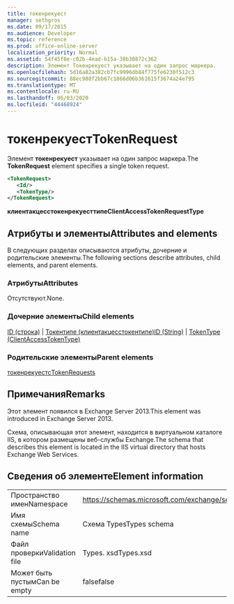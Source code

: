 ```yaml
---
title: токенрекуест
manager: sethgros
ms.date: 09/17/2015
ms.audience: Developer
ms.topic: reference
ms.prod: office-online-server
localization_priority: Normal
ms.assetid: 54f45f8e-c02b-4ead-b15a-38b30872c362
description: Элемент Токенрекуест указывает на один запрос маркера.
ms.openlocfilehash: 5d16a82a382cb7fc9996db84f775fe6230f512c3
ms.sourcegitcommit: 88ec988f2bb67c1866d06b361615f3674a24e795
ms.translationtype: MT
ms.contentlocale: ru-RU
ms.lasthandoff: 06/03/2020
ms.locfileid: "44468924"
---
```

# <a name="tokenrequest"></a><span data-ttu-id="68577-103">токенрекуест</span><span class="sxs-lookup"><span data-stu-id="68577-103">TokenRequest</span></span>

<span data-ttu-id="68577-104">Элемент **токенрекуест** указывает на один запрос маркера.</span><span class="sxs-lookup"><span data-stu-id="68577-104">The **TokenRequest** element specifies a single token request.</span></span> 
  
```XML
<TokenRequest>
   <Id/>
   <TokenType/>
</TokenRequest>
```

 <span data-ttu-id="68577-105">**клиентакцесстокенрекуесттипе**</span><span class="sxs-lookup"><span data-stu-id="68577-105">**ClientAccessTokenRequestType**</span></span>
## <a name="attributes-and-elements"></a><span data-ttu-id="68577-106">Атрибуты и элементы</span><span class="sxs-lookup"><span data-stu-id="68577-106">Attributes and elements</span></span>

<span data-ttu-id="68577-107">В следующих разделах описываются атрибуты, дочерние и родительские элементы.</span><span class="sxs-lookup"><span data-stu-id="68577-107">The following sections describe attributes, child elements, and parent elements.</span></span>
  
### <a name="attributes"></a><span data-ttu-id="68577-108">Атрибуты</span><span class="sxs-lookup"><span data-stu-id="68577-108">Attributes</span></span>

<span data-ttu-id="68577-109">Отсутствуют.</span><span class="sxs-lookup"><span data-stu-id="68577-109">None.</span></span>
  
### <a name="child-elements"></a><span data-ttu-id="68577-110">Дочерние элементы</span><span class="sxs-lookup"><span data-stu-id="68577-110">Child elements</span></span>

<span data-ttu-id="68577-111">[ID (строка)](id-string.md)  |  [Токентипе (клиентакцесстокентипе)](tokentype-clientaccesstokentype.md)</span><span class="sxs-lookup"><span data-stu-id="68577-111">[ID (String)](id-string.md) | [TokenType (ClientAccessTokenType)](tokentype-clientaccesstokentype.md)</span></span>
  
### <a name="parent-elements"></a><span data-ttu-id="68577-112">Родительские элементы</span><span class="sxs-lookup"><span data-stu-id="68577-112">Parent elements</span></span>

[<span data-ttu-id="68577-113">токенрекуестс</span><span class="sxs-lookup"><span data-stu-id="68577-113">TokenRequests</span></span>](tokenrequests.md)
  
## <a name="remarks"></a><span data-ttu-id="68577-114">Примечания</span><span class="sxs-lookup"><span data-stu-id="68577-114">Remarks</span></span>

<span data-ttu-id="68577-115">Этот элемент появился в Exchange Server 2013.</span><span class="sxs-lookup"><span data-stu-id="68577-115">This element was introduced in Exchange Server 2013.</span></span>
  
<span data-ttu-id="68577-116">Схема, описывающая этот элемент, находится в виртуальном каталоге IIS, в котором размещены веб-службы Exchange.</span><span class="sxs-lookup"><span data-stu-id="68577-116">The schema that describes this element is located in the IIS virtual directory that hosts Exchange Web Services.</span></span>
  
## <a name="element-information"></a><span data-ttu-id="68577-117">Сведения об элементе</span><span class="sxs-lookup"><span data-stu-id="68577-117">Element information</span></span>

|||
|:-----|:-----|
|<span data-ttu-id="68577-118">Пространство имен</span><span class="sxs-lookup"><span data-stu-id="68577-118">Namespace</span></span>  <br/> |https://schemas.microsoft.com/exchange/services/2006/types  <br/> |
|<span data-ttu-id="68577-119">Имя схемы</span><span class="sxs-lookup"><span data-stu-id="68577-119">Schema name</span></span>  <br/> |<span data-ttu-id="68577-120">Схема Types</span><span class="sxs-lookup"><span data-stu-id="68577-120">Types schema</span></span>  <br/> |
|<span data-ttu-id="68577-121">Файл проверки</span><span class="sxs-lookup"><span data-stu-id="68577-121">Validation file</span></span>  <br/> |<span data-ttu-id="68577-122">Types. xsd</span><span class="sxs-lookup"><span data-stu-id="68577-122">Types.xsd</span></span>  <br/> |
|<span data-ttu-id="68577-123">Может быть пустым</span><span class="sxs-lookup"><span data-stu-id="68577-123">Can be empty</span></span>  <br/> |<span data-ttu-id="68577-124">false</span><span class="sxs-lookup"><span data-stu-id="68577-124">false</span></span>  <br/> |
   

